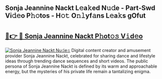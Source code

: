 ## Sonja Jeannine Nackt L𝚎a𝚔ed N𝚞𝚍e - Part-Swd Vi𝚍𝚎o P𝚑𝚘tos - H𝚘𝚝 O𝚗𝚕yf𝚊ns L𝚎a𝚔s gOfut

# <h2><a href="http://kf5y8q.oniu.top/?m=Sonja+Jeannine+Nackt">🔗👉 🔴 Sonja Jeannine Nackt P𝚑ot𝚘𝚜 V𝚒d𝚎o</a></h2>

[![Sonja Jeannine Nackt Nu𝚍e𝚜](https://i.imgur.com/0qMVB7G.gif)](http://kf5y8q.oniu.top/?m=Sonja+Jeannine+Nackt)
Digital content creator and amusement provider Sonja Jeannine Nackt, celebrated for sharing dance and lifestyle ideas through trending dance sequences and short videos. The public persona of Sonja Jeannine Nackt is defined by its warm and approachable energy, but the mysteries of his private life remain a tantalizing enigma.  
